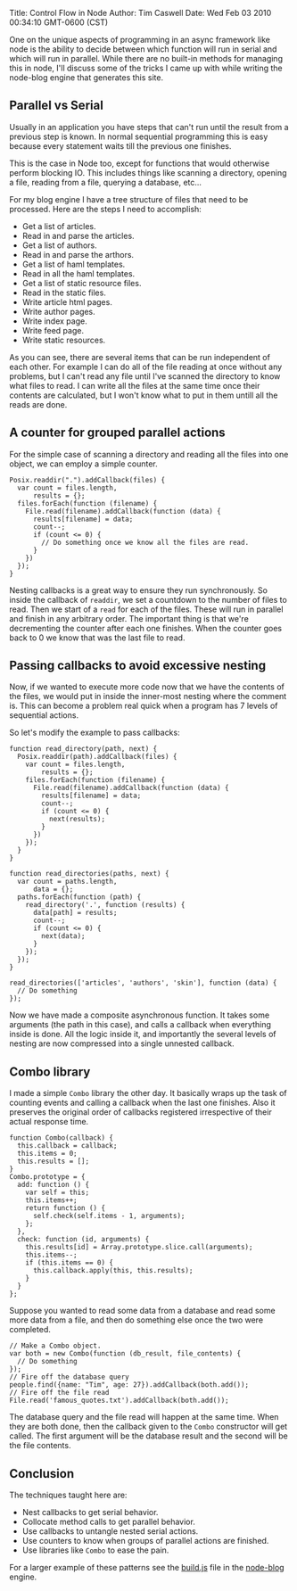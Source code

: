 Title: Control Flow in Node
Author: Tim Caswell
Date: Wed Feb 03 2010 00:34:10 GMT-0600 (CST)

One on the unique aspects of programming in an async framework like node is the ability to decide between which function will run in serial and which will run in parallel.  While there are no built-in methods for managing this in node, I'll discuss some of the tricks I came up with while writing the node-blog engine that generates this site.

## Parallel vs Serial ##

Usually in an application you have steps that can't run until the result from a previous step is known.  In normal sequential programming this is easy because every statement waits till the previous one finishes.

This is the case in Node too, except for functions that would otherwise perform blocking IO.  This includes things like scanning a directory, opening a file, reading from a file, querying a database, etc...

For my blog engine I have a tree structure of files that need to be processed.  Here are the steps I need to accomplish:

 - Get a list of articles.
 - Read in and parse the articles.
 - Get a list of authors.
 - Read in and parse the arthors.
 - Get a list of haml templates.
 - Read in all the haml templates.
 - Get a list of static resource files.
 - Read in the static files.
 - Write article html pages.
 - Write author pages.
 - Write index page.
 - Write feed page.
 - Write static resources.

As you can see, there are several items that can be run independent of each other.  For example I can do all of the file reading at once without any problems, but I can't read any file until I've scanned the directory to know what files to read.  I can write all the files at the same time once their contents are calculated, but I won't know what to put in them untill all the reads are done.

## A counter for grouped parallel actions ##

For the simple case of scanning a directory and reading all the files into one object, we can employ a simple counter.

    Posix.readdir(".").addCallback(files) {
      var count = files.length,
          results = {};
      files.forEach(function (filename) {
        File.read(filename).addCallback(function (data) {
          results[filename] = data;
          count--;
          if (count <= 0) {
            // Do something once we know all the files are read.
          }
        })
      });
    }

Nesting callbacks is a great way to ensure they run synchronously.  So inside the callback of `readdir`, we set a countdown to the number of files to read.  Then we start of a `read` for each of the files.  These will run in parallel and finish in any arbitrary order.  The important thing is that we're decrementing the counter after each one finishes.  When the counter goes back to 0 we know that was the last file to read.

## Passing callbacks to avoid excessive nesting ##

Now, if we wanted to execute more code now that we have the contents of the files, we would put in inside the inner-most nesting where the comment is.  This can become a problem real quick when a program has 7 levels of sequential actions.

So let's modify the example to pass callbacks:

    function read_directory(path, next) {
      Posix.readdir(path).addCallback(files) {
        var count = files.length,
            results = {};
        files.forEach(function (filename) {
          File.read(filename).addCallback(function (data) {
            results[filename] = data;
            count--;
            if (count <= 0) {
              next(results);
            }
          })
        });
      }
    }

    function read_directories(paths, next) {
      var count = paths.length,
          data = {};
      paths.forEach(function (path) {
        read_directory('.', function (results) {
          data[path] = results;
          count--;
          if (count <= 0) {
            next(data);
          }
        });
      });
    }

    read_directories(['articles', 'authors', 'skin'], function (data) {
      // Do something
    });


Now we have made a composite asynchronous function.  It takes some arguments (the path in this case), and calls a callback when everything inside is done.  All the logic inside it, and importantly the several levels of nesting are now compressed into a single unnested callback.

## Combo library ##

I made a simple `Combo` library the other day.  It basically wraps up the task of counting events and calling a callback when the last one finishes.  Also it preserves the original order of callbacks registered irrespective of their actual response time.

    function Combo(callback) {
      this.callback = callback;
      this.items = 0;
      this.results = [];
    }
    Combo.prototype = {
      add: function () {
        var self = this;
        this.items++;
        return function () {
          self.check(self.items - 1, arguments);
        };
      },
      check: function (id, arguments) {
        this.results[id] = Array.prototype.slice.call(arguments);
        this.items--;
        if (this.items == 0) {
          this.callback.apply(this, this.results);
        }
      }
    };

Suppose you wanted to read some data from a database and read some more data from a file, and then do something else once the two were completed.

    // Make a Combo object.
    var both = new Combo(function (db_result, file_contents) {
      // Do something
    });
    // Fire off the database query
    people.find({name: "Tim", age: 27}).addCallback(both.add());
    // Fire off the file read
    File.read('famous_quotes.txt').addCallback(both.add());

The database query and the file read will happen at the same time.  When they are both done, then the callback given to the `Combo` constructor will get called.  The first argument will be the database result and the second will be the file contents.

## Conclusion ##

The techniques taught here are:

 - Nest callbacks to get serial behavior.
 - Collocate method calls to get parallel behavior.
 - Use callbacks to untangle nested serial actions.
 - Use counters to know when groups of parallel actions are finished.
 - Use libraries like `Combo` to ease the pain.

For a larger example of these patterns see the [build.js][] file in the [node-blog][] engine.

[build.js]: http://github.com/creationix/node-blog/blob/master/build.js
[node-blog]: http://github.com/creationix/node-blog